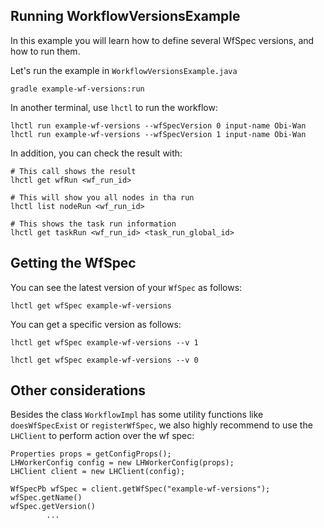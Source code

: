 ## Running WorkflowVersionsExample

In this example you will learn how to define several WfSpec versions, and
how to run them.

Let's run the example in `WorkflowVersionsExample.java`

```
gradle example-wf-versions:run
```

In another terminal, use `lhctl` to run the workflow:

```
lhctl run example-wf-versions --wfSpecVersion 0 input-name Obi-Wan
lhctl run example-wf-versions --wfSpecVersion 1 input-name Obi-Wan
```

In addition, you can check the result with:

```
# This call shows the result
lhctl get wfRun <wf_run_id>

# This will show you all nodes in tha run
lhctl list nodeRun <wf_run_id>

# This shows the task run information
lhctl get taskRun <wf_run_id> <task_run_global_id>
```

## Getting the WfSpec

You can see the latest version of your `WfSpec` as follows:

```
lhctl get wfSpec example-wf-versions
```

You can get a specific version as follows:

```
lhctl get wfSpec example-wf-versions --v 1

lhctl get wfSpec example-wf-versions --v 0
```

## Other considerations

Besides the class `WorkflowImpl` has some utility functions like `doesWfSpecExist` or `registerWfSpec`,
we also highly recommend to use the `LHClient` to perform action over the wf spec:

```
Properties props = getConfigProps();
LHWorkerConfig config = new LHWorkerConfig(props);
LHClient client = new LHClient(config);

WfSpecPb wfSpec = client.getWfSpec("example-wf-versions");
wfSpec.getName()
wfSpec.getVersion()
        ...
```
